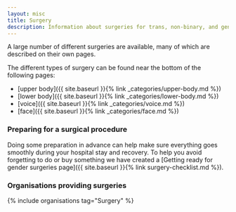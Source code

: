 ```yaml
---
layout: misc
title: Surgery
description: Information about surgeries for trans, non-binary, and gender non-conforming people
---
```


A large number of different surgeries are available, many of which are described on their own pages.

The different types of surgery can be found near the bottom of the following pages:

- [upper body]({{ site.baseurl }}{% link _categories/upper-body.md %})
- [lower body]({{ site.baseurl }}{% link _categories/lower-body.md %})
- [voice]({{ site.baseurl }}{% link _categories/voice.md %})
- [face]({{ site.baseurl }}{% link _categories/face.md %})

### Preparing for a surgical procedure

Doing some preparation in advance can help make sure everything goes smoothly during your hospital stay and recovery. To help you avoid forgetting to do or buy something we have created a [Getting ready for gender surgeries page]({{ site.baseurl }}{% link surgery-checklist.md %}).

### Organisations providing surgeries

{% include organisations tag="Surgery" %}

